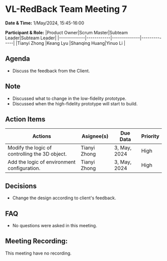 # VL-RedBack Team Meeting 7

**Date & Time:** 1/May/2024, 15:45-16:00

**Participant & Role:**
|Product Owner|Scrum Master|Subteam Leader|Subteam Leader|
|-------------|------------|--------------|--------------|
|Tianyi Zhong |Keang Lyu   |Shanqing Huang|Yinuo Li      |


## Agenda

- Discuss the feedback from the Client.

## Note

- Discussed what to change in the low-fidelity prototype.
- Discussed when the high-fidelity prototype will start to build.

## Action Items

|Actions|Asignee(s)|Due Data|Priority|
|-|-|-|-|
|Modify the logic of controlling the 3D object.|Tianyi Zhong|3, May, 2024|High|
|Add the logic of environment configuration.|Tianyi Zhong|3, May, 2024|High|

## Decisions

- Change the design according to client's feedback.

## FAQ

- No questions were asked in this meeting.

## Meeting Recording:

This meeting have no recording.
